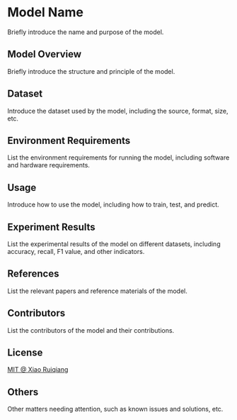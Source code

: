 # Model Name

Briefly introduce the name and purpose of the model.

## Model Overview

Briefly introduce the structure and principle of the model.

## Dataset

Introduce the dataset used by the model, including the source, format, size, etc.

## Environment Requirements

List the environment requirements for running the model, including software and hardware requirements.

## Usage

Introduce how to use the model, including how to train, test, and predict.

## Experiment Results

List the experimental results of the model on different datasets, including accuracy, recall, F1 value, and other indicators.

## References

List the relevant papers and reference materials of the model.

## Contributors

List the contributors of the model and their contributions.

## License

[MIT @ Xiao Ruiqiang](../LICENSE)

## Others

Other matters needing attention, such as known issues and solutions, etc.
